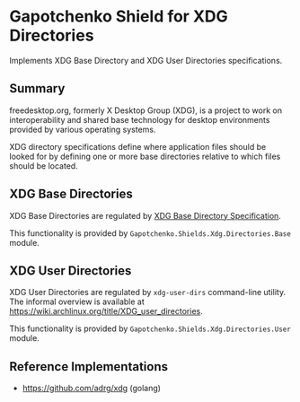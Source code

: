 ﻿# Gapotchenko Shield for XDG Directories

Implements XDG Base Directory and XDG User Directories specifications.

## Summary

freedesktop.org, formerly X Desktop Group (XDG), is a project to work on
interoperability and shared base technology for desktop environments provided
by various operating systems.

XDG directory specifications define where application files should be looked
for by defining one or more base directories relative to which files should be
located.

## XDG Base Directories

XDG Base Directories are regulated by [XDG Base Directory Specification](https://specifications.freedesktop.org/basedir-spec/basedir-spec-latest.html).

This functionality is provided by `Gapotchenko.Shields.Xdg.Directories.Base` module.

## XDG User Directories

XDG User Directories are regulated by `xdg-user-dirs` command-line utility.
The informal overview is available at https://wiki.archlinux.org/title/XDG_user_directories.

This functionality is provided by `Gapotchenko.Shields.Xdg.Directories.User` module.

## Reference Implementations

  - https://github.com/adrg/xdg (golang)
